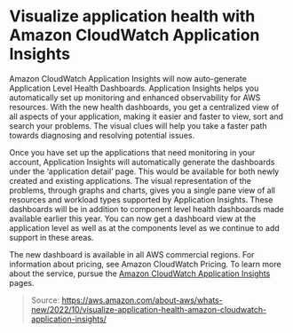 # Visualize application health with Amazon CloudWatch Application Insights

Amazon CloudWatch Application Insights will now auto-generate Application Level Health Dashboards. Application Insights helps you automatically set up monitoring and enhanced observability for AWS resources. With the new health dashboards, you get a centralized view of all aspects of your application, making it easier and faster to view, sort and search your problems. The visual clues will help you take a faster path towards diagnosing and resolving potential issues.

Once you have set up the applications that need monitoring in your account, Application Insights will automatically generate the dashboards under the ‘application detail’ page. This would be available for both newly created and existing applications. The visual representation of the problems, through graphs and charts, gives you a single pane view of all resources and workload types supported by Application Insights. These dashboards will be in addition to component level health dashboards made available earlier this year. You can now get a dashboard view at the application level as well as at the components level as we continue to add support in these areas.

The new dashboard is available in all AWS commercial regions. For information about pricing, see Amazon CloudWatch Pricing. To learn more about the service, pursue the [Amazon CloudWatch Application Insights](https://aws.amazon.com/windows/platform-and-experience/) pages.

> Source: https://aws.amazon.com/about-aws/whats-new/2022/10/visualize-application-health-amazon-cloudwatch-application-insights/